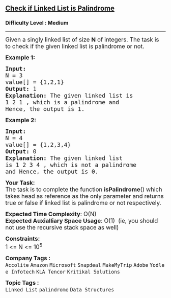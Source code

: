 <h2><a href="https://www.geeksforgeeks.org/problems/check-if-linked-list-is-pallindrome/1?page=1&category=Linked%20List&status=unsolved&sortBy=submissions">Check if Linked List is Palindrome</a></h2><h3>Difficulty Level : Medium</h3><hr><div class="problems_problem_content__Xm_eO"><p><span style="font-size:18px">Given a singly linked list of size <strong>N</strong> of integers. The task is to check if the given linked list is palindrome or not.</span></p>

<p><span style="font-size:18px"><strong>Example 1:</strong></span></p>

<pre><span style="font-size:18px"><strong>Input:
</strong>N = 3
value[] = {1,2,1}
<strong>Output: </strong>1<strong>
Explanation: </strong>The given linked list is
1 2 1 , which is a palindrome and
Hence, the output is 1.</span>
</pre>

<p><span style="font-size:18px"><strong>Example 2:</strong></span></p>

<pre><span style="font-size:18px"><strong>Input:
</strong>N = 4
value[] = {1,2,3,4}
<strong>Output: </strong>0<strong>
Explanation: </strong>The given linked list
is 1 2 3 4 , which is not a palindrome
and Hence, the output is 0.</span></pre>

<p><span style="font-size:18px"><strong>Your Task:</strong><br>
The task is to complete the function&nbsp;<strong>isPalindrome</strong>() which takes head as reference as the only parameter and returns true or false if linked list is palindrome&nbsp;or not respectively.</span></p>

<p><span style="font-size:18px"><strong>Expected Time Complexity</strong>: O(N)<br>
<strong>Expected Auxialliary Space Usage</strong>: O(1)&nbsp; (ie, you should not use the recursive stack space as well)</span></p>

<p><span style="font-size:18px"><strong>Constraints:</strong><br>
1 &lt;= N&nbsp;&lt;= 10<sup>5</sup></span></p>
</div><p><span style=font-size:18px><strong>Company Tags : </strong><br><code>Accolite</code>&nbsp;<code>Amazon</code>&nbsp;<code>Microsoft</code>&nbsp;<code>Snapdeal</code>&nbsp;<code>MakeMyTrip</code>&nbsp;<code>Adobe</code>&nbsp;<code>Yodlee Infotech</code>&nbsp;<code>KLA Tencor</code>&nbsp;<code>Kritikal Solutions</code>&nbsp;<br><p><span style=font-size:18px><strong>Topic Tags : </strong><br><code>Linked List</code>&nbsp;<code>palindrome</code>&nbsp;<code>Data Structures</code>&nbsp;